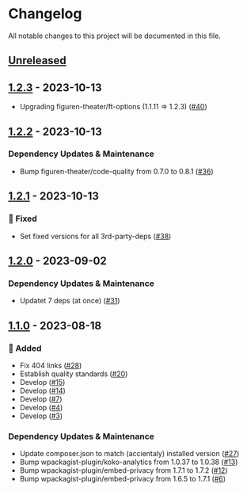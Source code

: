 # Changelog

All notable changes to this project will be documented in this file.

## [Unreleased](https://github.com/figuren-theater/ft-privacy/compare/1.2.3...HEAD)

## [1.2.3](https://github.com/figuren-theater/ft-privacy/compare/1.2.2...1.2.3) - 2023-10-13

- Upgrading figuren-theater/ft-options (1.1.11 => 1.2.3) ([#40](https://github.com/figuren-theater/ft-privacy/pull/40))

## [1.2.2](https://github.com/figuren-theater/ft-privacy/compare/1.2.1...1.2.2) - 2023-10-13

### Dependency Updates & Maintenance

- Bump figuren-theater/code-quality from 0.7.0 to 0.8.1 ([#36](https://github.com/figuren-theater/ft-privacy/pull/36))

## [1.2.1](https://github.com/figuren-theater/ft-privacy/compare/1.2.0...1.2.1) - 2023-10-13

### 🐛 Fixed

- Set fixed versions for all 3rd-party-deps ([#38](https://github.com/figuren-theater/ft-privacy/pull/38))

## [1.2.0](https://github.com/figuren-theater/ft-privacy/compare/1.1.0...1.2.0) - 2023-09-02

### Dependency Updates & Maintenance

- Updatet 7 deps (at once) ([#31](https://github.com/figuren-theater/ft-privacy/pull/31))

## [1.1.0](https://github.com/figuren-theater/ft-privacy/compare/1.0.25...1.1.0) - 2023-08-18

### 🚀 Added

- Fix 404 links ([#28](https://github.com/figuren-theater/ft-privacy/pull/28))
- Establish quality standards ([#20](https://github.com/figuren-theater/ft-privacy/pull/20))
- Develop ([#15](https://github.com/figuren-theater/ft-privacy/pull/15))
- Develop ([#14](https://github.com/figuren-theater/ft-privacy/pull/14))
- Develop ([#7](https://github.com/figuren-theater/ft-privacy/pull/7))
- Develop ([#4](https://github.com/figuren-theater/ft-privacy/pull/4))
- Develop ([#3](https://github.com/figuren-theater/ft-privacy/pull/3))

### Dependency Updates & Maintenance

- Update composer.json to match (accientaly) installed version ([#27](https://github.com/figuren-theater/ft-privacy/pull/27))
- Bump wpackagist-plugin/koko-analytics from 1.0.37 to 1.0.38 ([#13](https://github.com/figuren-theater/ft-privacy/pull/13))
- Bump wpackagist-plugin/embed-privacy from 1.7.1 to 1.7.2 ([#12](https://github.com/figuren-theater/ft-privacy/pull/12))
- Bump wpackagist-plugin/embed-privacy from 1.6.5 to 1.7.1 ([#6](https://github.com/figuren-theater/ft-privacy/pull/6))
